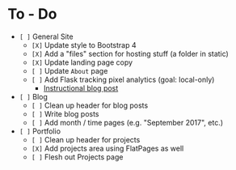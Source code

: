 # To - Do
- `[ ]` General Site
	- `[X]` Update style to Bootstrap 4
	- `[X]` Add a "files" section for hosting stuff (a folder in static)
	- `[X]` Update landing page copy
	- `[ ]` Update `About` page
	- `[ ]` Add Flask tracking pixel analytics (goal: local-only)
		- [Instructional blog post](https://www.madewithtea.com/event-tracking-with-javascript-flask.html)
- `[ ]` Blog
	- `[ ]` Clean up header for blog posts
	- `[ ]` Write blog posts
	- `[ ]` Add month / time pages (e.g. "September 2017", etc.)
- `[ ]` Portfolio
	- `[ ]` Clean up header for projects
	- `[X]` Add projects area using FlatPages as well
	- `[ ]` Flesh out Projects page

